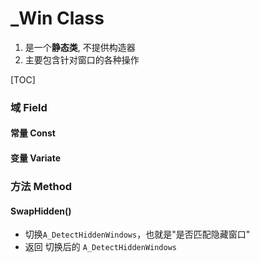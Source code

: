 # _Win Class

1.  是一个**静态类**, 不提供构造器
2.  主要包含针对窗口的各种操作
    

[TOC]

### 域 Field

#### 常量 Const

#### 变量 Variate

### 方法 Method

#### SwapHidden()

- 切换`A_DetectHiddenWindows`，也就是"是否匹配隐藏窗口"
- 返回 切换后的 `A_DetectHiddenWindows`
